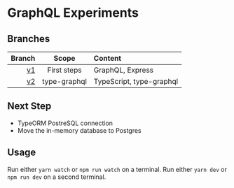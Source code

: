 # GraphQL Experiments

## Branches
| Branch | Scope | Content |
| -: | :-: | :- |
| [v1](https://github.com/itsPeetah/graphql-experiments/tree/v1) | First steps | GraphQL, Express |
| [v2](https://github.com/itsPeetah/graphql-experiments/tree/v2) | type-graphql | TypeScript, type-graphql |

## Next Step
- TypeORM PostreSQL connection
- Move the in-memory database to Postgres


## Usage
Run either ```yarn watch``` or ```npm run watch``` on a terminal.
Run either ```yarn dev``` or ```npm run dev``` on a second terminal.